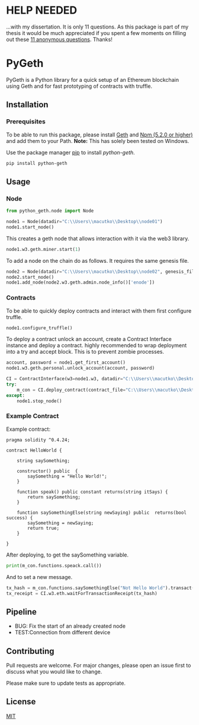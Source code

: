 # HELP NEEDED

...with my dissertation. It is only 11 questions. As this package is part of my thesis it would be much appreciated if you spent a
few moments on filling out these [11 anonymous questions](https://forms.office.com/Pages/ResponsePage.aspx?id=KVxybjp2UE-B8i4lTwEzyCwPEuOy1S1OrnjnPHZzTHxURE5WNFNYV1BYTEFTSzVJVVdFREM4RFBOWC4u). Thanks! 

# PyGeth

PyGeth is a Python library for a quick setup of an Ethereum blockchain using Geth and for fast prototyping of contracts with truffle.

## Installation

### Prerequisites

To be able to run this package, please install [Geth](https://geth.ethereum.org/downloads/) and [Npm (5.2.0 or higher)](https://www.npmjs.com/) 
and add them to your Path. 
**Note:** This has solely been tested on Windows.


Use the package manager [pip](https://pip.pypa.io/en/stable/) to install *python-geth*.
<br>

```bash
pip install python-geth
```

## Usage

### Node

```python
from python_geth.node import Node

node1 = Node(datadir="C:\\Users\\macutko\\Desktop\\node01")
node1.start_node()

```
This creates a geth node that allows interaction with it via the web3 library.

```python
node1.w3.geth.miner.start(1)
``` 

To add a node on the chain do as follows. It requires the same genesis file.

```python
node2 = Node(datadir="C:\\Users\\macutko\\Desktop\\node02", genesis_file="C:\\Users\\macutko\\Desktop\\node01\\config\\genesisjson")
node2.start_node()
node1.add_node(node2.w3.geth.admin.node_info()['enode'])
```

### Contracts

To be able to quickly deploy contracts and interact with them first configure truffle.

```python
node1.configure_truffle()
```

To deploy a contract unlock an account, create a Contract Interface instance and deploy a contract. highly recommended to wrap deployment into a try
and accept block. This is to prevent zombie processes.
```python
account, password = node1.get_first_account()
node1.w3.geth.personal.unlock_account(account, password)

CI = ContractInterface(w3=node1.w3, datadir="C:\\Users\\macutko\\Desktop\\node01")
try:
    m_con = CI.deploy_contract(contract_file="C:\\Users\\macutko\\Desktop\\GUID.sol",constructor_params=['2265072m'])[0]
except:
    node1.stop_node()
```

### Example Contract
Example contract:
```solidity
pragma solidity ^0.4.24;

contract HelloWorld {

    string saySomething;

    constructor() public  {
        saySomething = "Hello World!";
    }

    function speak() public constant returns(string itSays) {
        return saySomething;
    }

    function saySomethingElse(string newSaying) public  returns(bool success) {
        saySomething = newSaying;
        return true;
    }

}
```

    
After deploying, to get the saySomething variable. 
```python
print(m_con.functions.speack.call())
```
And to set a new message.
```python
tx_hash = m_con.functions.saySomethingElse("Not Hello World").transact()
tx_receipt = CI.w3.eth.waitForTransactionReceipt(tx_hash)
```
## Pipeline
- BUG: Fix the start of an already created node
- TEST:Connection from different device  

## Contributing
Pull requests are welcome. For major changes, please open an issue first to discuss what you would like to change.

Please make sure to update tests as appropriate.

## License
[MIT](https://choosealicense.com/licenses/mit/)

